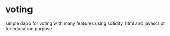 # voting
simple dapp for voting with many features using solidity, html and javascript for education purpose
